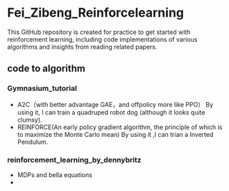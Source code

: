 # Fei_Zibeng_Reinforcelearning
This GitHub repository is created for practice to get started with reinforcement learning, including code implementations of various algorithms and insights from reading related papers.
## code to algorithm
### Gymnasium_tutorial
- A2C（with better advantage GAE，and offpolicy more like PPO）
By using it, I can train a quadruped robot dog (although it looks quite clumsy).
- REINFORCE(An early policy gradient algorithm, the principle of which is to maximize the Monte Carlo mean)
By using it ,I can trian a Inverted Pendulum.
### reinforcement_learning_by_dennybritz
- MDPs and bella equations
- 


